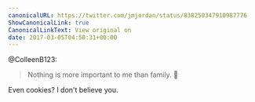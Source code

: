 ```yaml
---
canonicalURL: https://twitter.com/jmjordan/status/838250347910987776
ShowCanonicalLink: true
CanonicalLinkText: View original on
date: 2017-03-05T04:50:31+00:00
---
```

@ColleenB123:

> Nothing is more important to me than family. 💜

Even cookies? I don't believe you.